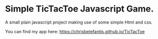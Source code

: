 # Simple TicTacToe Javascript Game.

A small plain javascript project making use of some simple Html and css.

You can find my app here: https://chrisbelefantis.github.io/TicTacToe

